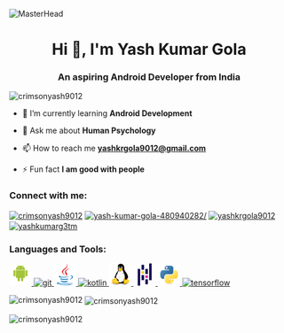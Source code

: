 ![MasterHead](https://mir-s3-cdn-cf.behance.net/project_modules/fs/54b6c068097599.5b50bca476b9b.gif)
<h1 align="center">Hi 👋, I'm Yash Kumar Gola</h1>
<h3 align="center">An aspiring Android Developer from India</h3>

<p align="left"> <img src="https://komarev.com/ghpvc/?username=crimsonyash9012&label=Profile%20views&color=0e75b6&style=flat" alt="crimsonyash9012" /> </p>

- 🌱 I’m currently learning **Android Development**

- 💬 Ask me about **Human Psychology**

- 📫 How to reach me **yashkrgola9012@gmail.com**

- ⚡ Fun fact **I am good with people**

<h3 align="left">Connect with me:</h3>
<p align="left">
<a href="https://twitter.com/crimsonyash9012" target="blank"><img align="center" src="https://raw.githubusercontent.com/rahuldkjain/github-profile-readme-generator/master/src/images/icons/Social/twitter.svg" alt="crimsonyash9012" height="30" width="40" /></a>
<a href="https://linkedin.com/in/yash-kumar-gola-480940282/" target="blank"><img align="center" src="https://raw.githubusercontent.com/rahuldkjain/github-profile-readme-generator/master/src/images/icons/Social/linked-in-alt.svg" alt="yash-kumar-gola-480940282/" height="30" width="40" /></a>
<a href="https://www.leetcode.com/yashkrgola9012" target="blank"><img align="center" src="https://raw.githubusercontent.com/rahuldkjain/github-profile-readme-generator/master/src/images/icons/Social/leet-code.svg" alt="yashkrgola9012" height="30" width="40" /></a>
<a href="https://auth.geeksforgeeks.org/user/yashkumarg3tm" target="blank"><img align="center" src="https://raw.githubusercontent.com/rahuldkjain/github-profile-readme-generator/master/src/images/icons/Social/geeks-for-geeks.svg" alt="yashkumarg3tm" height="30" width="40" /></a>
</p>

<h3 align="left">Languages and Tools:</h3>
<p align="left"> <a href="https://developer.android.com" target="_blank" rel="noreferrer"> <img src="https://raw.githubusercontent.com/devicons/devicon/master/icons/android/android-original-wordmark.svg" alt="android" width="40" height="40"/> </a> <a href="https://git-scm.com/" target="_blank" rel="noreferrer"> <img src="https://www.vectorlogo.zone/logos/git-scm/git-scm-icon.svg" alt="git" width="40" height="40"/> </a> <a href="https://www.java.com" target="_blank" rel="noreferrer"> <img src="https://raw.githubusercontent.com/devicons/devicon/master/icons/java/java-original.svg" alt="java" width="40" height="40"/> </a> <a href="https://kotlinlang.org" target="_blank" rel="noreferrer"> <img src="https://www.vectorlogo.zone/logos/kotlinlang/kotlinlang-icon.svg" alt="kotlin" width="40" height="40"/> </a> <a href="https://www.linux.org/" target="_blank" rel="noreferrer"> <img src="https://raw.githubusercontent.com/devicons/devicon/master/icons/linux/linux-original.svg" alt="linux" width="40" height="40"/> </a> <a href="https://pandas.pydata.org/" target="_blank" rel="noreferrer"> <img src="https://raw.githubusercontent.com/devicons/devicon/2ae2a900d2f041da66e950e4d48052658d850630/icons/pandas/pandas-original.svg" alt="pandas" width="40" height="40"/> </a> <a href="https://www.python.org" target="_blank" rel="noreferrer"> <img src="https://raw.githubusercontent.com/devicons/devicon/master/icons/python/python-original.svg" alt="python" width="40" height="40"/> </a> <a href="https://www.tensorflow.org" target="_blank" rel="noreferrer"> <img src="https://www.vectorlogo.zone/logos/tensorflow/tensorflow-icon.svg" alt="tensorflow" width="40" height="40"/> </a> </p>

<p><img align="left" src="https://github-readme-stats.vercel.app/api/top-langs?username=crimsonyash9012&show_icons=true&locale=en&layout=compact" alt="crimsonyash9012" /></p>

<p>&nbsp;<img align="center" src="https://github-readme-stats.vercel.app/api?username=crimsonyash9012&show_icons=true&locale=en" alt="crimsonyash9012" /></p>

<p><img align="center" src="https://github-readme-streak-stats.herokuapp.com/?user=crimsonyash9012&" alt="crimsonyash9012" /></p>

